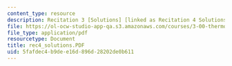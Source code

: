 ```yaml
---
content_type: resource
description: Recitation 3 [Solutions] [linked as Recitation 4 Solutions]
file: https://ol-ocw-studio-app-qa.s3.amazonaws.com/courses/3-00-thermodynamics-of-materials-fall-2002/5fafdec4b9dee16d896d28202de0b611_rec4_solutions.PDF
file_type: application/pdf
resourcetype: Document
title: rec4_solutions.PDF
uid: 5fafdec4-b9de-e16d-896d-28202de0b611
---
```

